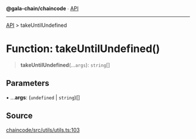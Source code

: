 **@gala-chain/chaincode** ∙ [API](../exports.md)

***

[API](../exports.md) > takeUntilUndefined

# Function: takeUntilUndefined()

> **takeUntilUndefined**(...`args`): `string`[]

## Parameters

▪ ...**args**: (`undefined` \| `string`)[]

## Source

[chaincode/src/utils/utils.ts:103](https://github.com/GalaChain/sdk/blob/bcbbb18/chaincode/src/utils/utils.ts#L103)
